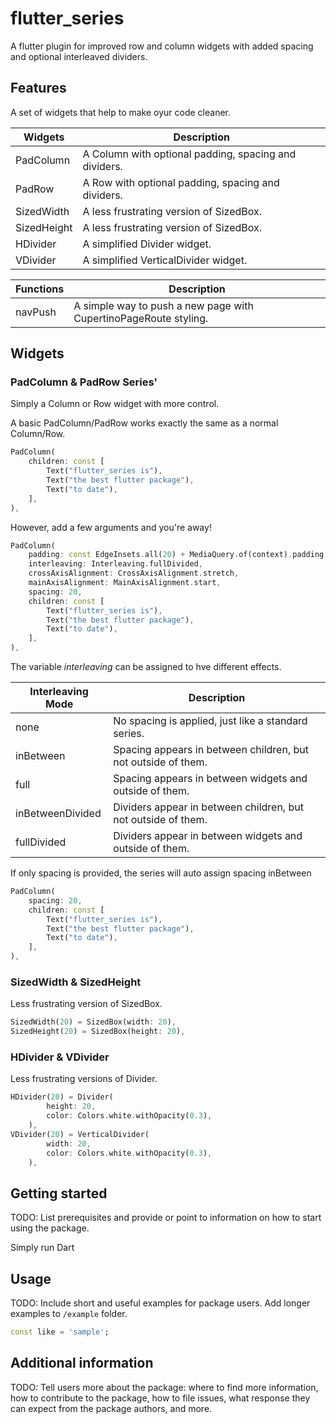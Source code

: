 # flutter_series
 A flutter plugin for improved row and column widgets with added spacing and optional interleaved dividers.

## Features

A set of widgets that help to make oyur code cleaner.

| Widgets | Description |
|---|---|
| PadColumn | A Column with optional padding, spacing and dividers. |
| PadRow | A Row with optional padding, spacing and dividers.  |
| SizedWidth | A less frustrating version of SizedBox. |
| SizedHeight | A less frustrating version of SizedBox. |
| HDivider | A simplified Divider widget. |
| VDivider | A simplified VerticalDivider widget.  |

| Functions | Description  |
|---|---|
| navPush | A simple way to push a new page with CupertinoPageRoute styling. |

## Widgets

### PadColumn & PadRow Series'

Simply a Column or Row widget with more control.

A basic PadColumn/PadRow works exactly the same as a normal Column/Row.

```dart
PadColumn(
    children: const [
        Text("flutter_series is"),
        Text("the best flutter package"),
        Text("to date"),
    ],
),
```


However, add a few arguments and you're away!

```dart
PadColumn(
    padding: const EdgeInsets.all(20) + MediaQuery.of(context).padding,
    interleaving: Interleaving.fullDivided,
    crossAxisAlignment: CrossAxisAlignment.stretch,
    mainAxisAlignment: MainAxisAlignment.start,
    spacing: 20,
    children: const [
        Text("flutter_series is"),
        Text("the best flutter package"),
        Text("to date"),
    ],
),
```
The variable *interleaving* can be assigned to hve different effects.

| Interleaving Mode | Description |
|---|---|
| none | No spacing is applied, just like a standard series. |
| inBetween | Spacing appears in between children, but not outside of them.|
| full | Spacing appears in between widgets and outside of them. |
| inBetweenDivided | Dividers appear in between children, but not outside of them. |
| fullDivided | Dividers appear in between widgets and outside of them. |

If only spacing is provided, the series will auto assign spacing inBetween

```dart
PadColumn(
    spacing: 20,
    children: const [
        Text("flutter_series is"),
        Text("the best flutter package"),
        Text("to date"),
    ],
),
```

### SizedWidth & SizedHeight
Less frustrating version of SizedBox. 

```dart
SizedWidth(20) = SizedBox(width: 20),
SizedHeight(20) = SizedBox(height: 20),
```

### HDivider & VDivider
Less frustrating versions of Divider. 

```dart
HDivider(20) = Divider(
        height: 20, 
        color: Colors.white.withOpacity(0.3),
    ),
VDivider(20) = VerticalDivider(
        width: 20, 
        color: Colors.white.withOpacity(0.3),
    ),
```

## Getting started

TODO: List prerequisites and provide or point to information on how to
start using the package.

Simply run Dart 

## Usage

TODO: Include short and useful examples for package users. Add longer examples
to `/example` folder. 

```dart
const like = 'sample';
```

## Additional information

TODO: Tell users more about the package: where to find more information, how to 
contribute to the package, how to file issues, what response they can expect 
from the package authors, and more.
